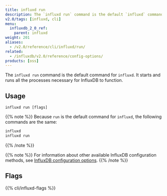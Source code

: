 ```yaml
---
title: influxd run
description: The `influxd run` command is the default `influxd` command and starts the influxd server.
v2.0/tags: [influxd, cli]
menu:
  influxdb_2_0_ref:
    parent: influxd
weight: 201
aliases:
  - /v2.0/reference/cli/influxd/run/
related:
  - /influxdb/v2.0/reference/config-options/
products: [oss]
---
```


The `influxd run` command is the default command for `influxd`.
It starts and runs all the processes necessary for InfluxDB to function.

## Usage

```
influxd run [flags]
```


{{% note %}}
Because `run` is the default command for `influxd`, the following commands are the same:

```bash
influxd
influxd run
```
{{% /note %}}

{{% note %}}
For information about other available InfluxDB configuration methods, see
[InfluxDB configuration options](/v2.0/reference/config-options/).
{{% /note %}}

## Flags

{{% cli/influxd-flags %}}
